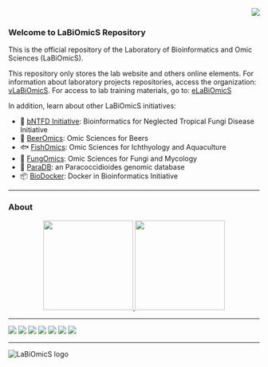 <p align="right">
  <img src="https://labiomics.github.io/images/openscience.png" />
</p>

### Welcome to LaBiOmicS Repository

This is the official repository of the Laboratory of Bioinformatics and Omic Sciences (LaBiOmicS).

This repository only stores the lab website and others online elements. For information about laboratory projects repositories, access the organization: [vLaBiOmicS](https://github.com/vLaBiOmicS). For access to lab training materials, go to: [eLaBiOmicS](https://github.com/eLaBiOmicS)

In addition, learn about other LaBiOmicS initiatives:

- 🍄 [bNTFD Initiative](https://github.com/bNTFD): Bioinformatics for Neglected Tropical Fungi Disease Initiative
- 🍺 [BeerOmics](https://github.com/BeerOmics): Omic Sciences for Beers
- 🐟 [FishOmics](https://github.com/FishOmics): Omic Sciences for Ichthyology and Aquaculture
- 🍄 [FungOmics](https://github.com/FungOmics): Omic Sciences for Fungi and Mycology
- 🍄 [ParaDB](https://github.com/ParacoccidioidesDB): an Paracoccidioides genomic database
- 📦 [BioDocker](https://github.com/BioDocker): Docker in Bioinformatics Initiative

---

### About

<div align="center">
  <a href="https://github.com/LaBiOmicS">
  <img height="180em" src="https://github-readme-stats.vercel.app/api?username=LaBiOmicS&show_icons=true&theme=dracula&include_all_commits=true&count_private=true"/>
   <img height="180em" src="https://github-readme-stats.vercel.app/api/top-langs/?username=LaBiOmicS&layout=compact&langs_count=7&theme=dracula"/>
</div>

---
  
<a href = "XXXXXXXXXX"><img src="https://img.shields.io/badge/Academia-fff?style=for-the-badge&logo=academia&logoColor=black" target="_blank"></a> <a href = "XXXXXXXXXX"><img src="https://img.shields.io/badge/ResearchGate-00CCBB?style=for-the-badge&logo=ResearchGate&logoColor=white" target="_blank"></a>  <a href = "https://github.com/LaBiOmicS/"><img src="https://img.shields.io/badge/GitHub-100000?style=for-the-badge&logo=github&logoColor=white" target="_blank"></a> <a href = "mailto:labiomics@bioinformatica.com.br"><img src="https://img.shields.io/badge/Gmail-D14836?style=for-the-badge&logo=gmail&logoColor=white" target="_blank"></a> <a href = "XXXXXX"><img src="https://img.shields.io/badge/Slack-4A154B?style=for-the-badge&logo=slack&logoColor=white" target="_blank"></a> <a href = "XXXXXX"><img src="https://img.shields.io/badge/Trello-%23026AA7.svg?style=for-the-badge&logo=Trello&logoColor=white" target="_blank"></a> <a href = "XXXXXX"><img src="https://img.shields.io/badge/Medium-12100E?style=for-the-badge&logo=medium&logoColor=white" target="_blank"></a> 

---
  
![LaBiOmicS logo](https://labiomics.github.io/images/logo-lab.JPG)
